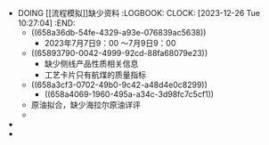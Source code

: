 - DOING [[流程模拟]]缺少资料
  :LOGBOOK:
  CLOCK: [2023-12-26 Tue 10:27:04]
  :END:
	- ((658a36db-54fe-4329-a93e-076839ac5638))
		- 2023年7月7日9：00 ～7月9日9：00
	- ((65893790-0042-4999-92cd-88fa68079e23))
		- 缺少侧线产品性质相关信息
		- 工艺卡片只有航煤的质量指标
	- ((658a3cf3-0702-49b0-9c42-a48d4e0c8299))
		- ((658a4069-1960-495a-a34c-3d98fc7c5cf1))
	- 原油拟合，缺少海拉尔原油详评
	-
-
-